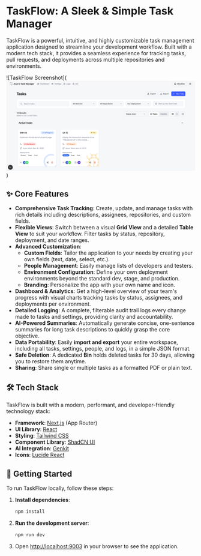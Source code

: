 # TaskFlow: A Sleek & Simple Task Manager

TaskFlow is a powerful, intuitive, and highly customizable task management application designed to streamline your development workflow. Built with a modern tech stack, it provides a seamless experience for tracking tasks, pull requests, and deployments across multiple repositories and environments.

![TaskFlow Screenshot](![My Task Manager](image.png)
)

## ✨ Core Features

-   **Comprehensive Task Tracking**: Create, update, and manage tasks with rich details including descriptions, assignees, repositories, and custom fields.
-   **Flexible Views**: Switch between a visual **Grid View** and a detailed **Table View** to suit your workflow. Filter tasks by status, repository, deployment, and date ranges.
-   **Advanced Customization**:
    -   **Custom Fields**: Tailor the application to your needs by creating your own fields (text, date, select, etc.).
    -   **People Management**: Easily manage lists of developers and testers.
    -   **Environment Configuration**: Define your own deployment environments beyond the standard dev, stage, and production.
    -   **Branding**: Personalize the app with your own name and icon.
-   **Dashboard & Analytics**: Get a high-level overview of your team's progress with visual charts tracking tasks by status, assignees, and deployments per environment.
-   **Detailed Logging**: A complete, filterable audit trail logs every change made to tasks and settings, providing clarity and accountability.
-   **AI-Powered Summaries**: Automatically generate concise, one-sentence summaries for long task descriptions to quickly grasp the core objective.
-   **Data Portability**: Easily **import and export** your entire workspace, including all tasks, settings, people, and logs, in a simple JSON format.
-   **Safe Deletion**: A dedicated **Bin** holds deleted tasks for 30 days, allowing you to restore them anytime.
-   **Sharing**: Share single or multiple tasks as a formatted PDF or plain text.

## 🛠️ Tech Stack

TaskFlow is built with a modern, performant, and developer-friendly technology stack:

-   **Framework**: [Next.js](https://nextjs.org/) (App Router)
-   **UI Library**: [React](https://react.dev/)
-   **Styling**: [Tailwind CSS](https://tailwindcss.com/)
-   **Component Library**: [ShadCN UI](https://ui.shadcn.com/)
-   **AI Integration**: [Genkit](https://firebase.google.com/docs/genkit)
-   **Icons**: [Lucide React](https://lucide.dev/)

## 🚀 Getting Started

To run TaskFlow locally, follow these steps:

1.  **Install dependencies**:
    ```bash
    npm install
    ```
2.  **Run the development server**:
    ```bash
    npm run dev
    ```
3.  Open [http://localhost:9003](http://localhost:9003) in your browser to see the application.
